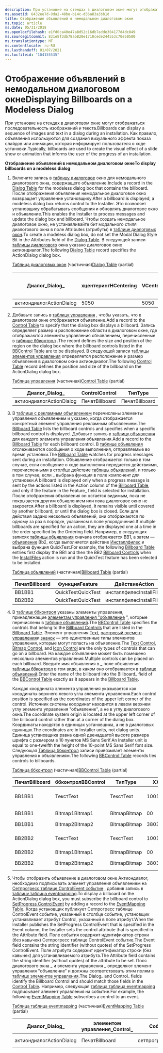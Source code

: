 ```yaml
---
description: При установке на стендах в диалоговом окне могут отображаться последовательность изображений и текста. Как правило, объявления используются для создания визуального эффекта показа слайдов или анимации, которая информирует пользователя о ходе установки.
ms.assetid: 6432ee7d-0da2-48be-b14c-d36a83a3bb1d
title: Отображение объявлений в немодальном диалоговом окне
ms.topic: article
ms.date: 05/31/2018
ms.openlocfilehash: e1fd0ca40e47a8d52c16db7adde304177d4dc849
ms.sourcegitcommit: 831e8f3db78ab820e1710cede244553c70e50500
ms.translationtype: MT
ms.contentlocale: ru-RU
ms.lasthandoff: 01/07/2021
ms.locfileid: "104155535"
---
```

# <a name="displaying-billboards-on-a-modeless-dialog"></a><span data-ttu-id="5a2c4-104">Отображение объявлений в немодальном диалоговом окне</span><span class="sxs-lookup"><span data-stu-id="5a2c4-104">Displaying Billboards on a Modeless Dialog</span></span>

<span data-ttu-id="5a2c4-105">При установке на стендах в диалоговом окне могут отображаться последовательность изображений и текста.</span><span class="sxs-lookup"><span data-stu-id="5a2c4-105">Billboards can display a sequence of images and text in a dialog during an installation.</span></span> <span data-ttu-id="5a2c4-106">Как правило, объявления используются для создания визуального эффекта показа слайдов или анимации, которая информирует пользователя о ходе установки.</span><span class="sxs-lookup"><span data-stu-id="5a2c4-106">Typically, billboards are used to create the visual effect of a slide show or animation that informs the user of the progress of an installation.</span></span>

<span data-ttu-id="5a2c4-107">**Отображение объявлений в немодальном диалоговом окне**</span><span class="sxs-lookup"><span data-stu-id="5a2c4-107">**To display billboards on a modeless dialog**</span></span>

1.  <span data-ttu-id="5a2c4-108">Включите запись в [таблицу диалоговое](dialog-table.md) окно для немодального диалогового окна, содержащего объявление.</span><span class="sxs-lookup"><span data-stu-id="5a2c4-108">Include a record in the [Dialog Table](dialog-table.md) for the modeless dialog box that contains the billboard.</span></span> <span data-ttu-id="5a2c4-109">После отображения объявления немодальное диалоговое окно возвращает управление установщику.</span><span class="sxs-lookup"><span data-stu-id="5a2c4-109">After a billboard is displayed, a modeless dialog box returns control to the Installer.</span></span> <span data-ttu-id="5a2c4-110">Это позволяет установщику обрабатывать сообщения и обновлять диалоговое окно и объявление.</span><span class="sxs-lookup"><span data-stu-id="5a2c4-110">This enables the Installer to process messages and update the dialog box and billboard.</span></span> <span data-ttu-id="5a2c4-111">Чтобы создать немодальное диалоговое окно, не устанавливайте бит модального стиля диалогового окна в поле Attributes (атрибуты) в [таблице диалоговых окон](dialog-table.md).</span><span class="sxs-lookup"><span data-stu-id="5a2c4-111">To create a modeless dialog box, do not set the Modal Dialog Style Bit in the Attributes field of the [Dialog Table](dialog-table.md).</span></span> <span data-ttu-id="5a2c4-112">В следующей записи [таблицы диалогового](dialog-table.md) окна указано диалоговое окно актиондиалог.</span><span class="sxs-lookup"><span data-stu-id="5a2c4-112">The following [Dialog Table](dialog-table.md) record specifies the ActionDialog dialog box.</span></span>

    <span data-ttu-id="5a2c4-113">[Таблица диалоговых окон](dialog-table.md) (частичная)</span><span class="sxs-lookup"><span data-stu-id="5a2c4-113">[Dialog Table](dialog-table.md) (partial)</span></span>

    | <span data-ttu-id="5a2c4-114">Диалог\_</span><span class="sxs-lookup"><span data-stu-id="5a2c4-114">Dialog\_</span></span>     | <span data-ttu-id="5a2c4-115">хцентеринг</span><span class="sxs-lookup"><span data-stu-id="5a2c4-115">HCentering</span></span> | <span data-ttu-id="5a2c4-116">VCentering</span><span class="sxs-lookup"><span data-stu-id="5a2c4-116">VCentering</span></span> | <span data-ttu-id="5a2c4-117">Ширина</span><span class="sxs-lookup"><span data-stu-id="5a2c4-117">Width</span></span> | <span data-ttu-id="5a2c4-118">Высота:</span><span class="sxs-lookup"><span data-stu-id="5a2c4-118">Height</span></span> | <span data-ttu-id="5a2c4-119">Атрибуты</span><span class="sxs-lookup"><span data-stu-id="5a2c4-119">Attributes</span></span> | <span data-ttu-id="5a2c4-120">Заголовок</span><span class="sxs-lookup"><span data-stu-id="5a2c4-120">Title</span></span>  | <span data-ttu-id="5a2c4-121">Сначала элемент управления \_</span><span class="sxs-lookup"><span data-stu-id="5a2c4-121">Control\_First</span></span> | <span data-ttu-id="5a2c4-122">Элемент управления \_ по умолчанию</span><span class="sxs-lookup"><span data-stu-id="5a2c4-122">Control\_Default</span></span> | <span data-ttu-id="5a2c4-123">\_Отмена управления</span><span class="sxs-lookup"><span data-stu-id="5a2c4-123">Control\_Cancel</span></span> |
    |--------------|------------|------------|-------|--------|------------|--------|----------------|------------------|-----------------|
    | <span data-ttu-id="5a2c4-124">актиондиалог</span><span class="sxs-lookup"><span data-stu-id="5a2c4-124">ActionDialog</span></span> | <span data-ttu-id="5a2c4-125">50</span><span class="sxs-lookup"><span data-stu-id="5a2c4-125">50</span></span>         | <span data-ttu-id="5a2c4-126">50</span><span class="sxs-lookup"><span data-stu-id="5a2c4-126">50</span></span>         | <span data-ttu-id="5a2c4-127">480</span><span class="sxs-lookup"><span data-stu-id="5a2c4-127">480</span></span>   | <span data-ttu-id="5a2c4-128">240</span><span class="sxs-lookup"><span data-stu-id="5a2c4-128">240</span></span>    | <span data-ttu-id="5a2c4-129">5</span><span class="sxs-lookup"><span data-stu-id="5a2c4-129">5</span></span>          | <span data-ttu-id="5a2c4-130">Действие</span><span class="sxs-lookup"><span data-stu-id="5a2c4-130">Action</span></span> | <span data-ttu-id="5a2c4-131">Отменить</span><span class="sxs-lookup"><span data-stu-id="5a2c4-131">Cancel</span></span>         | <span data-ttu-id="5a2c4-132">Отменить</span><span class="sxs-lookup"><span data-stu-id="5a2c4-132">Cancel</span></span>           | <span data-ttu-id="5a2c4-133">Отменить</span><span class="sxs-lookup"><span data-stu-id="5a2c4-133">Cancel</span></span>          |

    

     

2.  <span data-ttu-id="5a2c4-134">Добавьте запись в [таблицу управления](control-table.md) , чтобы указать, что в диалоговом окне отображается объявление.</span><span class="sxs-lookup"><span data-stu-id="5a2c4-134">Add a record to the [Control Table](control-table.md) to specify that the dialog box displays a billboard.</span></span> <span data-ttu-id="5a2c4-135">Запись определяет размер и расположение области в диалоговом окне, где отображаются элементы управления объявлением, перечисленные в [таблице ббконтрол](bbcontrol-table.md) .</span><span class="sxs-lookup"><span data-stu-id="5a2c4-135">The record defines the size and position of the region on the dialog box where the billboard controls listed in the [BBControl Table](bbcontrol-table.md) are to be displayed.</span></span> <span data-ttu-id="5a2c4-136">В следующей записи [таблицы элементов управления](control-table.md) определяется расположение и размер объявления в диалоговом окне актиондиалог.</span><span class="sxs-lookup"><span data-stu-id="5a2c4-136">The following [Control Table](control-table.md) record defines the position and size of the billboard on the ActionDialog dialog box.</span></span>

    <span data-ttu-id="5a2c4-137">[Таблица управления](control-table.md) (частичная)</span><span class="sxs-lookup"><span data-stu-id="5a2c4-137">[Control Table](control-table.md) (partial)</span></span>

    | <span data-ttu-id="5a2c4-138">Диалог\_</span><span class="sxs-lookup"><span data-stu-id="5a2c4-138">Dialog\_</span></span>     | <span data-ttu-id="5a2c4-139">Control</span><span class="sxs-lookup"><span data-stu-id="5a2c4-139">Control</span></span>   | <span data-ttu-id="5a2c4-140">Тип</span><span class="sxs-lookup"><span data-stu-id="5a2c4-140">Type</span></span>      | <span data-ttu-id="5a2c4-141">X</span><span class="sxs-lookup"><span data-stu-id="5a2c4-141">X</span></span>   | <span data-ttu-id="5a2c4-142">Да</span><span class="sxs-lookup"><span data-stu-id="5a2c4-142">Y</span></span>   | <span data-ttu-id="5a2c4-143">Ширина</span><span class="sxs-lookup"><span data-stu-id="5a2c4-143">Width</span></span> | <span data-ttu-id="5a2c4-144">Высота:</span><span class="sxs-lookup"><span data-stu-id="5a2c4-144">Height</span></span> | <span data-ttu-id="5a2c4-145">Атрибуты</span><span class="sxs-lookup"><span data-stu-id="5a2c4-145">Attributes</span></span> |
    |--------------|-----------|-----------|-----|-----|-------|--------|------------|
    | <span data-ttu-id="5a2c4-146">актиондиалог</span><span class="sxs-lookup"><span data-stu-id="5a2c4-146">ActionDialog</span></span> | <span data-ttu-id="5a2c4-147">Печат</span><span class="sxs-lookup"><span data-stu-id="5a2c4-147">Billboard</span></span> | <span data-ttu-id="5a2c4-148">Печат</span><span class="sxs-lookup"><span data-stu-id="5a2c4-148">Billboard</span></span> | <span data-ttu-id="5a2c4-149">0</span><span class="sxs-lookup"><span data-stu-id="5a2c4-149">0</span></span>   | <span data-ttu-id="5a2c4-150">110</span><span class="sxs-lookup"><span data-stu-id="5a2c4-150">110</span></span> | <span data-ttu-id="5a2c4-151">480</span><span class="sxs-lookup"><span data-stu-id="5a2c4-151">480</span></span>   | <span data-ttu-id="5a2c4-152">130</span><span class="sxs-lookup"><span data-stu-id="5a2c4-152">130</span></span>    | <span data-ttu-id="5a2c4-153">1</span><span class="sxs-lookup"><span data-stu-id="5a2c4-153">1</span></span>          |

    

     

3.  <span data-ttu-id="5a2c4-154">В [таблице с рекламным объявлением](billboard-table.md) перечислены элементы управления объявлением и указано, когда отображается конкретный элемент управления рекламным объявлением.</span><span class="sxs-lookup"><span data-stu-id="5a2c4-154">The [Billboard Table](billboard-table.md) lists the billboard controls and specifies when a specific billboard control is displayed.</span></span> <span data-ttu-id="5a2c4-155">Добавьте запись в [таблицу объявления](billboard-table.md) для каждого элемента управления объявления.</span><span class="sxs-lookup"><span data-stu-id="5a2c4-155">Add a record to the [Billboard Table](billboard-table.md) for each billboard control.</span></span> <span data-ttu-id="5a2c4-156">В [таблице объявления](billboard-table.md) отслеживаются сообщения о ходе выполнения, отправляемые во время установки.</span><span class="sxs-lookup"><span data-stu-id="5a2c4-156">The [Billboard Table](billboard-table.md) watches for progress messages sent during an installation.</span></span> <span data-ttu-id="5a2c4-157">Объявление отображается только в том случае, если сообщение о ходе выполнения передается действиями, перечисленными в столбце действие [таблицы объявлений](billboard-table.md), и только в том случае, если \_ выбрана функция в поле компонент для установки.</span><span class="sxs-lookup"><span data-stu-id="5a2c4-157">A billboard is displayed only when a progress message is sent by the actions listed in the Action column of the [Billboard Table](billboard-table.md), and only if the feature in the Feature\_ field is selected for installation.</span></span> <span data-ttu-id="5a2c4-158">После отображения объявления он остается видимым, пока не покрывается другим объявлением или пока диалоговое окно не закроется.</span><span class="sxs-lookup"><span data-stu-id="5a2c4-158">After a billboard is displayed, it remains visible until covered by another billboard, or until the dialog box is closed.</span></span> <span data-ttu-id="5a2c4-159">Если для действия задано несколько объявлений, они отображаются по одному за раз в порядке, указанном в поле упорядочения.</span><span class="sxs-lookup"><span data-stu-id="5a2c4-159">If multiple billboards are specified for an action, they are displayed one at a time in the order specified by the Ordering field.</span></span> <span data-ttu-id="5a2c4-160">Например, в следующих записях [таблицы объявления](billboard-table.md) сначала отображается BB1, а затем — [объявление](billboard-control.md) Bb2, когда выполняется действие [Инсталлфилес](installfiles-action.md) и выбрана функция QuickTest.</span><span class="sxs-lookup"><span data-stu-id="5a2c4-160">For example, the following [Billboard Table](billboard-table.md) entries first display the BB1 and then the BB2 [Billboard Controls](billboard-control.md) when the [InstallFiles](installfiles-action.md) action is run and the QuickTest feature has been selected to be installed.</span></span>

    <span data-ttu-id="5a2c4-161">[Таблица объявлений](billboard-table.md) (частичная)</span><span class="sxs-lookup"><span data-stu-id="5a2c4-161">[Billboard Table](billboard-table.md) (partial)</span></span>

    | <span data-ttu-id="5a2c4-162">Печат</span><span class="sxs-lookup"><span data-stu-id="5a2c4-162">Billboard</span></span> | <span data-ttu-id="5a2c4-163">Функция</span><span class="sxs-lookup"><span data-stu-id="5a2c4-163">Feature</span></span>   | <span data-ttu-id="5a2c4-164">Действие</span><span class="sxs-lookup"><span data-stu-id="5a2c4-164">Action</span></span>       | <span data-ttu-id="5a2c4-165">Упорядочение</span><span class="sxs-lookup"><span data-stu-id="5a2c4-165">Ordering</span></span> |
    |-----------|-----------|--------------|----------|
    | <span data-ttu-id="5a2c4-166">BB1</span><span class="sxs-lookup"><span data-stu-id="5a2c4-166">BB1</span></span>       | <span data-ttu-id="5a2c4-167">QuickTest</span><span class="sxs-lookup"><span data-stu-id="5a2c4-167">QuickTest</span></span> | <span data-ttu-id="5a2c4-168">инсталлфилес</span><span class="sxs-lookup"><span data-stu-id="5a2c4-168">InstallFiles</span></span> | <span data-ttu-id="5a2c4-169">1</span><span class="sxs-lookup"><span data-stu-id="5a2c4-169">1</span></span>        |
    | <span data-ttu-id="5a2c4-170">BB2</span><span class="sxs-lookup"><span data-stu-id="5a2c4-170">BB2</span></span>       | <span data-ttu-id="5a2c4-171">QuickTest</span><span class="sxs-lookup"><span data-stu-id="5a2c4-171">QuickTest</span></span> | <span data-ttu-id="5a2c4-172">инсталлфилес</span><span class="sxs-lookup"><span data-stu-id="5a2c4-172">InstallFiles</span></span> | <span data-ttu-id="5a2c4-173">2</span><span class="sxs-lookup"><span data-stu-id="5a2c4-173">2</span></span>        |

    

     

4.  <span data-ttu-id="5a2c4-174">В [таблице ббконтрол](bbcontrol-table.md) указаны элементы управления, принадлежащие [элементам управления "объявление](billboard-control.md) ", которые перечислены в [таблице объявлений](billboard-table.md).</span><span class="sxs-lookup"><span data-stu-id="5a2c4-174">The [BBControl Table](bbcontrol-table.md) specifies the controls that belong to the [Billboard Controls](billboard-control.md) that are listed in the [Billboard Table](billboard-table.md).</span></span> <span data-ttu-id="5a2c4-175">Элемент управления [Text](text-control.md), [растровый элемент управления](bitmap-control.md)и [значок](icon-control.md) — это единственные типы элементов управления, которые могут попасть на объявление.</span><span class="sxs-lookup"><span data-stu-id="5a2c4-175">The [Text Control](text-control.md), [Bitmap Control](bitmap-control.md), and [Icon Control](icon-control.md) are the only types of controls that can go on a billboard.</span></span> <span data-ttu-id="5a2c4-176">На каждое объявление может быть помещено несколько элементов управления.</span><span class="sxs-lookup"><span data-stu-id="5a2c4-176">Multiple controls can be placed on each billboard.</span></span> <span data-ttu-id="5a2c4-177">Введите имя объявления в \_ поле объявления [таблицы ббконтрол](bbcontrol-table.md) в том виде, в каком оно отображается в [таблице объявлений](billboard-table.md).</span><span class="sxs-lookup"><span data-stu-id="5a2c4-177">Enter the name of the billboard into the Billboard\_ field of the [BBControl Table](bbcontrol-table.md) exactly as it appears in the [Billboard Table](billboard-table.md).</span></span>

    <span data-ttu-id="5a2c4-178">Каждая координата элемента управления указывается как координаты верхнего левого угла элемента управления.</span><span class="sxs-lookup"><span data-stu-id="5a2c4-178">Each control position is specified as the coordinates of the upper left corner of the control.</span></span> <span data-ttu-id="5a2c4-179">Источник системы координат находится в левом верхнем углу элемента управления "объявление", а не в углу диалогового окна.</span><span class="sxs-lookup"><span data-stu-id="5a2c4-179">The coordinate system origin is located at the upper left corner of the billboard control rather than at a corner of the dialog box.</span></span> <span data-ttu-id="5a2c4-180">Координаты находятся в единицах установщика, а не в диалоговых единицах.</span><span class="sxs-lookup"><span data-stu-id="5a2c4-180">The coordinates are in Installer units, not dialog units.</span></span> <span data-ttu-id="5a2c4-181">Единица установщика равна одной двенадцатой высоте размера шрифта с размером в 10 пунктов MS Sans Serif.</span><span class="sxs-lookup"><span data-stu-id="5a2c4-181">An Installer unit is equal to one-twelfth the height of the 10-point MS Sans Serif font size.</span></span> <span data-ttu-id="5a2c4-182">Следующая [Таблица ббконтрол](bbcontrol-table.md) записи привязывает элементы управления к объявлениям.</span><span class="sxs-lookup"><span data-stu-id="5a2c4-182">The following [BBControl Table](bbcontrol-table.md) records ties controls to billboards.</span></span>

    <span data-ttu-id="5a2c4-183">[Таблица ббконтрол](bbcontrol-table.md) (частичная)</span><span class="sxs-lookup"><span data-stu-id="5a2c4-183">[BBControl Table](bbcontrol-table.md) (partial)</span></span>

    | <span data-ttu-id="5a2c4-184">Печат</span><span class="sxs-lookup"><span data-stu-id="5a2c4-184">Billboard</span></span> | <span data-ttu-id="5a2c4-185">ббконтрол</span><span class="sxs-lookup"><span data-stu-id="5a2c4-185">BBControl</span></span> | <span data-ttu-id="5a2c4-186">Тип</span><span class="sxs-lookup"><span data-stu-id="5a2c4-186">Type</span></span>   | <span data-ttu-id="5a2c4-187">X</span><span class="sxs-lookup"><span data-stu-id="5a2c4-187">X</span></span>   | <span data-ttu-id="5a2c4-188">Да</span><span class="sxs-lookup"><span data-stu-id="5a2c4-188">Y</span></span>   | <span data-ttu-id="5a2c4-189">Ширина</span><span class="sxs-lookup"><span data-stu-id="5a2c4-189">Width</span></span> | <span data-ttu-id="5a2c4-190">Высота:</span><span class="sxs-lookup"><span data-stu-id="5a2c4-190">Height</span></span> | <span data-ttu-id="5a2c4-191">Атрибуты</span><span class="sxs-lookup"><span data-stu-id="5a2c4-191">Attributes</span></span> | <span data-ttu-id="5a2c4-192">Текст</span><span class="sxs-lookup"><span data-stu-id="5a2c4-192">Text</span></span>             |
    |-----------|-----------|--------|-----|-----|-------|--------|------------|------------------|
    | <span data-ttu-id="5a2c4-193">BB1</span><span class="sxs-lookup"><span data-stu-id="5a2c4-193">BB1</span></span>       | <span data-ttu-id="5a2c4-194">Текст</span><span class="sxs-lookup"><span data-stu-id="5a2c4-194">Text</span></span>      | <span data-ttu-id="5a2c4-195">Текст</span><span class="sxs-lookup"><span data-stu-id="5a2c4-195">Text</span></span>   | <span data-ttu-id="5a2c4-196">100</span><span class="sxs-lookup"><span data-stu-id="5a2c4-196">100</span></span> | <span data-ttu-id="5a2c4-197">30</span><span class="sxs-lookup"><span data-stu-id="5a2c4-197">30</span></span>  | <span data-ttu-id="5a2c4-198">280</span><span class="sxs-lookup"><span data-stu-id="5a2c4-198">280</span></span>   | <span data-ttu-id="5a2c4-199">280</span><span class="sxs-lookup"><span data-stu-id="5a2c4-199">280</span></span>    | <span data-ttu-id="5a2c4-200">3</span><span class="sxs-lookup"><span data-stu-id="5a2c4-200">3</span></span>          | <span data-ttu-id="5a2c4-201">Первое объявление</span><span class="sxs-lookup"><span data-stu-id="5a2c4-201">First Billboard</span></span>  |
    | <span data-ttu-id="5a2c4-202">BB1</span><span class="sxs-lookup"><span data-stu-id="5a2c4-202">BB1</span></span>       | <span data-ttu-id="5a2c4-203">Bitmap1</span><span class="sxs-lookup"><span data-stu-id="5a2c4-203">Bitmap1</span></span>   | <span data-ttu-id="5a2c4-204">Bitmap</span><span class="sxs-lookup"><span data-stu-id="5a2c4-204">Bitmap</span></span> | <span data-ttu-id="5a2c4-205">0</span><span class="sxs-lookup"><span data-stu-id="5a2c4-205">0</span></span>   | <span data-ttu-id="5a2c4-206">0</span><span class="sxs-lookup"><span data-stu-id="5a2c4-206">0</span></span>   | <span data-ttu-id="5a2c4-207">100</span><span class="sxs-lookup"><span data-stu-id="5a2c4-207">100</span></span>   | <span data-ttu-id="5a2c4-208">100</span><span class="sxs-lookup"><span data-stu-id="5a2c4-208">100</span></span>    | <span data-ttu-id="5a2c4-209">3</span><span class="sxs-lookup"><span data-stu-id="5a2c4-209">3</span></span>          | <span data-ttu-id="5a2c4-210">Программное обеспечение</span><span class="sxs-lookup"><span data-stu-id="5a2c4-210">Software</span></span>         |
    | <span data-ttu-id="5a2c4-211">BB1</span><span class="sxs-lookup"><span data-stu-id="5a2c4-211">BB1</span></span>       | <span data-ttu-id="5a2c4-212">Bitmap2</span><span class="sxs-lookup"><span data-stu-id="5a2c4-212">Bitmap2</span></span>   | <span data-ttu-id="5a2c4-213">Bitmap</span><span class="sxs-lookup"><span data-stu-id="5a2c4-213">Bitmap</span></span> | <span data-ttu-id="5a2c4-214">380</span><span class="sxs-lookup"><span data-stu-id="5a2c4-214">380</span></span> | <span data-ttu-id="5a2c4-215">0</span><span class="sxs-lookup"><span data-stu-id="5a2c4-215">0</span></span>   | <span data-ttu-id="5a2c4-216">100</span><span class="sxs-lookup"><span data-stu-id="5a2c4-216">100</span></span>   | <span data-ttu-id="5a2c4-217">100</span><span class="sxs-lookup"><span data-stu-id="5a2c4-217">100</span></span>    | <span data-ttu-id="5a2c4-218">3</span><span class="sxs-lookup"><span data-stu-id="5a2c4-218">3</span></span>          | <span data-ttu-id="5a2c4-219">Музыка</span><span class="sxs-lookup"><span data-stu-id="5a2c4-219">Music</span></span>            |
    | <span data-ttu-id="5a2c4-220">BB2</span><span class="sxs-lookup"><span data-stu-id="5a2c4-220">BB2</span></span>       | <span data-ttu-id="5a2c4-221">Текст</span><span class="sxs-lookup"><span data-stu-id="5a2c4-221">Text</span></span>      | <span data-ttu-id="5a2c4-222">Текст</span><span class="sxs-lookup"><span data-stu-id="5a2c4-222">Text</span></span>   | <span data-ttu-id="5a2c4-223">100</span><span class="sxs-lookup"><span data-stu-id="5a2c4-223">100</span></span> | <span data-ttu-id="5a2c4-224">30</span><span class="sxs-lookup"><span data-stu-id="5a2c4-224">30</span></span>  | <span data-ttu-id="5a2c4-225">280</span><span class="sxs-lookup"><span data-stu-id="5a2c4-225">280</span></span>   | <span data-ttu-id="5a2c4-226">20</span><span class="sxs-lookup"><span data-stu-id="5a2c4-226">20</span></span>     | <span data-ttu-id="5a2c4-227">3</span><span class="sxs-lookup"><span data-stu-id="5a2c4-227">3</span></span>          | <span data-ttu-id="5a2c4-228">Второе объявление</span><span class="sxs-lookup"><span data-stu-id="5a2c4-228">Second Billboard</span></span> |
    | <span data-ttu-id="5a2c4-229">BB2</span><span class="sxs-lookup"><span data-stu-id="5a2c4-229">BB2</span></span>       | <span data-ttu-id="5a2c4-230">Bitmap1</span><span class="sxs-lookup"><span data-stu-id="5a2c4-230">Bitmap1</span></span>   | <span data-ttu-id="5a2c4-231">Bitmap</span><span class="sxs-lookup"><span data-stu-id="5a2c4-231">Bitmap</span></span> | <span data-ttu-id="5a2c4-232">0</span><span class="sxs-lookup"><span data-stu-id="5a2c4-232">0</span></span>   | <span data-ttu-id="5a2c4-233">0</span><span class="sxs-lookup"><span data-stu-id="5a2c4-233">0</span></span>   | <span data-ttu-id="5a2c4-234">100</span><span class="sxs-lookup"><span data-stu-id="5a2c4-234">100</span></span>   | <span data-ttu-id="5a2c4-235">100</span><span class="sxs-lookup"><span data-stu-id="5a2c4-235">100</span></span>    | <span data-ttu-id="5a2c4-236">3</span><span class="sxs-lookup"><span data-stu-id="5a2c4-236">3</span></span>          | <span data-ttu-id="5a2c4-237">Музыка</span><span class="sxs-lookup"><span data-stu-id="5a2c4-237">Music</span></span>            |
    | <span data-ttu-id="5a2c4-238">BB2</span><span class="sxs-lookup"><span data-stu-id="5a2c4-238">BB2</span></span>       | <span data-ttu-id="5a2c4-239">Bitmap2</span><span class="sxs-lookup"><span data-stu-id="5a2c4-239">Bitmap2</span></span>   | <span data-ttu-id="5a2c4-240">Bitmap</span><span class="sxs-lookup"><span data-stu-id="5a2c4-240">Bitmap</span></span> | <span data-ttu-id="5a2c4-241">380</span><span class="sxs-lookup"><span data-stu-id="5a2c4-241">380</span></span> | <span data-ttu-id="5a2c4-242">0</span><span class="sxs-lookup"><span data-stu-id="5a2c4-242">0</span></span>   | <span data-ttu-id="5a2c4-243">100</span><span class="sxs-lookup"><span data-stu-id="5a2c4-243">100</span></span>   | <span data-ttu-id="5a2c4-244">100</span><span class="sxs-lookup"><span data-stu-id="5a2c4-244">100</span></span>    | <span data-ttu-id="5a2c4-245">3</span><span class="sxs-lookup"><span data-stu-id="5a2c4-245">3</span></span>          | <span data-ttu-id="5a2c4-246">Программное обеспечение</span><span class="sxs-lookup"><span data-stu-id="5a2c4-246">Software</span></span>         |

    

     

5.  <span data-ttu-id="5a2c4-247">Чтобы отобразить объявление в диалоговом окне Актиондиалог, необходимо подписывать элемент управления объявлением на [Сетпрогресс таблице ControlEvent событие](setprogress-controlevent.md) , добавив запись в [таблицу таблица eventmapping](eventmapping-table.md).</span><span class="sxs-lookup"><span data-stu-id="5a2c4-247">To display a billboard on the ActionDialog dialog box, you must subscribe the billboard control to [SetProgress ControlEvent](setprogress-controlevent.md) by adding a record to the [EventMapping Table](eventmapping-table.md).</span></span> <span data-ttu-id="5a2c4-248">Когда установщик публикует Сетпрогресс таблице ControlEvent событие, указанный в столбце событие, установщик устанавливает атрибут Control, указанный в поле атрибут.</span><span class="sxs-lookup"><span data-stu-id="5a2c4-248">When the Installer publishes the SetProgress ControlEvent that is specified in the Event column, the Installer sets the control attribute that is specified in the Attribute field.</span></span> <span data-ttu-id="5a2c4-249">Поле события содержит идентификатор строки (без кавычек) Сетпрогресс таблице ControlEvent событие.</span><span class="sxs-lookup"><span data-stu-id="5a2c4-249">The Event field contains the string identifier (without quotes) of the SetProgress ControlEvent.</span></span> <span data-ttu-id="5a2c4-250">Поле атрибута содержит идентификатор строки (без кавычек) для устанавливаемого атрибута.</span><span class="sxs-lookup"><span data-stu-id="5a2c4-250">The Attribute field contains the string identifier (without quotes) of the attribute to be set.</span></span> <span data-ttu-id="5a2c4-251">Поля диалогового окна \_ и элемента управления \_ определяют элемент управления "объявление" и должны соответствовать этим полям в [таблице элементов управления](control-table.md).</span><span class="sxs-lookup"><span data-stu-id="5a2c4-251">The Dialog\_ and Control\_ fields identify the Billboard Control and should match those fields in the [Control Table](control-table.md).</span></span> <span data-ttu-id="5a2c4-252">Например, следующая [таблица таблица eventmapping](eventmapping-table.md) подписывает элемент управления на событие.</span><span class="sxs-lookup"><span data-stu-id="5a2c4-252">For example, the following [EventMapping Table](eventmapping-table.md) subscribes a control to an event.</span></span>

    <span data-ttu-id="5a2c4-253">[Таблица таблица eventmapping](eventmapping-table.md) (частичная)</span><span class="sxs-lookup"><span data-stu-id="5a2c4-253">[EventMapping Table](eventmapping-table.md) (partial)</span></span>

    | <span data-ttu-id="5a2c4-254">Диалог\_</span><span class="sxs-lookup"><span data-stu-id="5a2c4-254">Dialog\_</span></span>     | <span data-ttu-id="5a2c4-255">элементом управления\_</span><span class="sxs-lookup"><span data-stu-id="5a2c4-255">Control\_</span></span> | <span data-ttu-id="5a2c4-256">Событие</span><span class="sxs-lookup"><span data-stu-id="5a2c4-256">Event</span></span>       | <span data-ttu-id="5a2c4-257">attribute</span><span class="sxs-lookup"><span data-stu-id="5a2c4-257">Attribute</span></span> |
    |--------------|-----------|-------------|-----------|
    | <span data-ttu-id="5a2c4-258">актиондиалог</span><span class="sxs-lookup"><span data-stu-id="5a2c4-258">ActionDialog</span></span> | <span data-ttu-id="5a2c4-259">Печат</span><span class="sxs-lookup"><span data-stu-id="5a2c4-259">Billboard</span></span> | <span data-ttu-id="5a2c4-260">сетпрогресс</span><span class="sxs-lookup"><span data-stu-id="5a2c4-260">SetProgress</span></span> | <span data-ttu-id="5a2c4-261">Ход выполнения</span><span class="sxs-lookup"><span data-stu-id="5a2c4-261">Progress</span></span>  |

    

     

 

 



